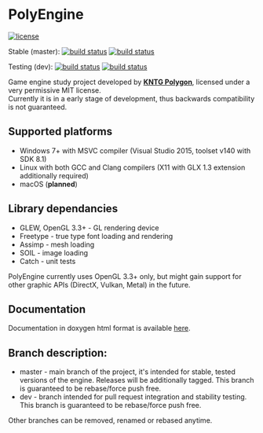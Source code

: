 # PolyEngine
[![license](https://img.shields.io/github/license/KNTGPolygon/PolyEngine.svg)](LICENSE)

Stable (master):
[![build status](https://travis-ci.org/KNTGPolygon/PolyEngine.svg?branch=master)](https://travis-ci.org/KNTGPolygon/PolyEngine)
[![build status](https://ci.appveyor.com/api/projects/status/wa9par5pe99sow82/branch/master?svg=true)](https://ci.appveyor.com/project/MuniuDev/polyengine)

Testing (dev):
[![build status](https://travis-ci.org/KNTGPolygon/PolyEngine.svg?branch=dev)](https://travis-ci.org/KNTGPolygon/PolyEngine)
[![build status](https://ci.appveyor.com/api/projects/status/wa9par5pe99sow82/branch/dev?svg=true)](https://ci.appveyor.com/project/MuniuDev/polyengine)

Game engine study project developed by [**KNTG Polygon**](http://polygon.pw.edu.pl/), licensed under a very permissive MIT license.  
Currently it is in a early stage of development, thus backwards compatibility is not guaranteed.

## Supported platforms
* Windows 7+ with MSVC compiler (Visual Studio 2015, toolset v140 with SDK 8.1)
* Linux with both GCC and Clang compilers (X11 with GLX 1.3 extension additionally required)
* macOS (**planned**)

## Library dependancies
* GLEW, OpenGL 3.3+ - GL rendering device
* Freetype - true type font loading and rendering
* Assimp - mesh loading
* SOIL - image loading
* Catch - unit tests

PolyEngine currently uses OpenGL 3.3+ only, but might gain support for other graphic
APIs (DirectX, Vulkan, Metal) in the future.

## Documentation
Documentation in doxygen html format is available [here](https://kntgpolygon.github.io/PolyEngine/Docs/html/index.html "PolyEngine docs").

## Branch description:
* master - main branch of the project, it's intended for stable, tested versions of the engine. Releases will be additionally tagged. This branch is guaranteed to be rebase/force push free.
* dev - branch intended for pull request integration and stability testing. This branch is guaranteed to be rebase/force push free.

Other branches can be removed, renamed or rebased anytime.
